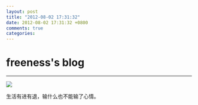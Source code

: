 ```yaml
---
layout: post
title: "2012-08-02 17:31:32"
date: 2012-08-02 17:31:32 +0800
comments: true
categories: 
---
```


# freeness's blog

----------

![](http://okqmqrbgo.bkt.clouddn.com/201208021731321.jpg)

>
生活有进有退，输什么也不能输了心情。